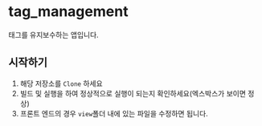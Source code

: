 # tag_management

태그를 유지보수하는 앱입니다.

## 시작하기

1. 해당 저장소를 `Clone` 하세요
2. 빌드 및 실행을 하여 정상적으로 실행이 되는지 확인하세요(엑스박스가 보이면 정상)
3. 프론트 엔드의 경우 `view`폴더 내에 있는 파일을 수정하면 됩니다. 